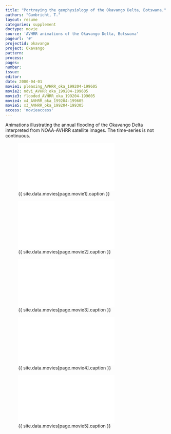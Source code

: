 ```yaml
---
title: "Portraying the geophysiology of the Okavango Delta, Botswana."
authors: "Gumbricht, T."
layout: resume
categories: supplement
doctype: movie
source: 'AVHRR animations of the Okavango Delta, Botswana'
pageurl: '#'
projectid: okavango
project: Okavango
pattern:
process:
pages:
number:
issue:
editor:
date: 2000-04-01
movie1: pleasing_AVHRR_oka_199204-199605
movie2: ndvi_AVHRR_oka_199204-199605
movie3: flooded_AVHRR_oka_199204-199605
movie4: x4_AVHRR_oka_199204-199605
movie5: x3_AVHRR_oka_199204-199305
access: 'movieaccess'
---
```


Animations illustrating the annual flooding of the Okavango Delta interpreted from NOAA-AVHRR satellite images. The time-series is not continuous.

<figure>
<iframe src="{{ site.commonurl }}/movies/{{ site.data.movies[page.movie1].file }}" width="{{ site.data.movies[page.movie1].width }}" height="{{ site.data.movies[page.movie1].height }}" frameborder="0">
</iframe>
<figcaption> {{ site.data.movies[page.movie1].caption }} </figcaption>
</figure>

<figure>
<iframe src="{{ site.commonurl }}/movies/{{ site.data.movies[page.movie2].file }}" width="{{ site.data.movies[page.movie2].width }}" height="{{ site.data.movies[page.movie2].height }}" frameborder="0">
</iframe>
<figcaption> {{ site.data.movies[page.movie2].caption }} </figcaption>
</figure>

<figure>
<iframe src="{{ site.commonurl }}/movies/{{ site.data.movies[page.movie3].file }}" width="{{ site.data.movies[page.movie3].width }}" height="{{ site.data.movies[page.movie3].height }}" frameborder="0">
</iframe>
<figcaption> {{ site.data.movies[page.movie3].caption }} </figcaption>
</figure>

<figure>
<iframe src="{{ site.commonurl }}/movies/{{ site.data.movies[page.movie4].file }}" width="{{ site.data.movies[page.movie4].width }}" height="{{ site.data.movies[page.movie4].height }}" frameborder="0">
</iframe>
<figcaption> {{ site.data.movies[page.movie4].caption }} </figcaption>
</figure>

<figure>
<iframe src="{{ site.commonurl }}/movies/{{ site.data.movies[page.movie5].file }}" width="{{ site.data.movies[page.movie5].width }}" height="{{ site.data.movies[page.movie5].height }}" frameborder="0">
</iframe>
<figcaption> {{ site.data.movies[page.movie5].caption }} </figcaption>
</figure>
